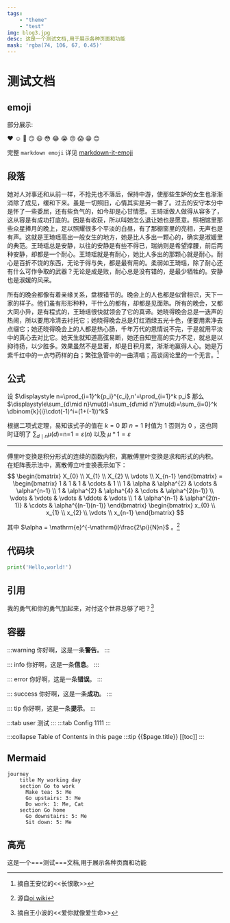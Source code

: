 ```yaml
---
tags:
    - "theme"
    - "test"
img: blog3.jpg
desc: 这是一个测试文档,用于展示各种页面和功能
mask: 'rgba(74, 106, 67, 0.45)'
---
```

# 测试文档
## emoji
部分展示:

:heart: :relaxed:  :yellow_heart:
:smirk:	:smiley:	:flushed:
:joy:	:sob:	:unamused:
:scream:	:grin:	:blush:

完整 `markdown emoji` 详见 [markdown-it-emoji](https://github.com/markdown-it/markdown-it-emoji/tree/master)
## 段落
她对人对事还和从前一样，不抢先也不落后，保持中游，使那些生妒的女生也渐渐消除了成见，缓和下来。虽是一切照旧，心情其实是另一番了。过去的安守本分中是怀了一些委屈，还有些负气的，如今却是心甘情愿。王琦瑶做人做得从容多了，这从容是有成功打底的。因是有收获，所以叫她怎么退让她也是愿意。照相馆里那些众星捧月的晚上，足以照耀很多个平淡的白昼，有了那橱窗里的亮相，无声也是有声。这就是王琦瑶高出一般女生的地方，她是比人多出一颗心的，确实是淑媛里的典范。王琦瑶总是安静，以往的安静是有些不得已，瑞纳则是希望撑腰，前后两种安静，却都是一个耐心。王琦瑶就是有耐心，她比人多出的那颗心就是耐心。耐心是百折不饶的东西，无论于得与失，都是最有用的。柔弱如王琦瑶，除了耐心还有什么可作争取的武器？无论是成是败，耐心总是没有错的，是最少牺牲的。安静也是淑媛的风采。

所有的晚会都像有着亲缘关系，盘根错节的。晚会上的人也都是似曾相识，天下一家的样子。他们虽有形形种种，干什么的都有，却都是见面熟。所有的晚会，又都大同小异，是有程式的，王琦瑶很快就领会了它的真谛。她晓得晚会总是一迭声的热闹，所以要用冷清去衬托它；她晓得晚会总是灯红酒绿五光十色，便要用素净去点缀它；她还晓得晚会上的人都是热心肠，千年万代的恩情说不完，于是就用平淡中的真心去对比它。她天生就知道高弦易断，她还自知登高的实力不足，就总是以抑待扬，以少胜多。效果虽然不是显著，却是日积月累，渐渐地赢得人心。她是万紫千红中的一点芍药样的白；繁弦急管中的一曲清唱；高谈阔论里的一个无言。[^1]
## 公式
设
$\displaystyle n=\prod_{i=1}^k{p_i}^{c_i},n'=\prod_{i=1}^k p_i$
那么
$\displaystyle\sum_{d\mid n}\mu(d)=\sum_{d\mid n'}\mu(d)=\sum_{i=0}^k \dbinom{k}{i}\cdot(-1)^i=(1+(-1))^k$

根据二项式定理，易知该式子的值在 $k=0$ 即 $n=1$ 时值为 $1$ 否则为 $0$ ，这也同时证明了 $\displaystyle\sum_{d\mid n}\mu(d)=$n=1$=\varepsilon(n)$ 以及 $\mu\ast 1=\varepsilon$

***
傅里叶变换是积分形式的连续的函数内积，离散傅里叶变换是求和形式的内积。
在矩阵表示法中，离散傅立叶变换表示如下：
$$ \begin{bmatrix} X_{0} \\ X_{1} \\ X_{2} \\ \vdots \\ X_{n-1} \end{bmatrix} = \begin{bmatrix} 1 & 1 & 1 & \cdots & 1 \\ 1 & \alpha & \alpha^{2} & \cdots & \alpha^{n-1} \\ 1 & \alpha^{2} & \alpha^{4} & \cdots & \alpha^{2(n-1)} \\ \vdots & \vdots & \vdots & \ddots & \vdots \\ 1 & \alpha^{n-1} & \alpha^{2(n-1)} & \cdots & \alpha^{(n-1)(n-1)} \end{bmatrix} \begin{bmatrix} x_{0} \\ x_{1} \\ x_{2} \\ \vdots \\ x_{n-1} \end{bmatrix} $$

其中 $\alpha = \mathrm{e}^{-\mathrm{i}\frac{2\pi}{N}n}$ 。[^2]
## 代码块
```py
print('Hello,world!')
```
## 引用
我的勇气和你的勇气加起来，对付这个世界总够了吧？[^3]
## 容器
:::warning
你好啊，这是一条**警告**。
:::

::: info
你好啊，这是一条**信息**。
:::

::: error
你好啊，这是一条**错误**。
:::

::: success
你好啊，这是一条**成功**。
:::

::: tip
你好啊，这是一条**提示**。
:::

<el-tabs type="border-card">
:::tab user
测试
:::
:::tab Config
1111
:::
</el-tabs>

:::collapse Table of Contents in this page
:::tip {{$page.title}}
[[toc]]
:::  

## Mermaid
```mermaidjs
journey
    title My working day
    section Go to work
      Make tea: 5: Me
      Go upstairs: 3: Me
      Do work: 1: Me, Cat
    section Go home
      Go downstairs: 5: Me
      Sit down: 5: Me
```

## 高亮

这是一个===测试===文档,用于展示各种页面和功能

[^1]: 摘自王安忆的<<长恨歌>>
[^2]: 源自[oi wiki](https://oi-wiki.org/math/)
[^3]: 摘自王小波的<<爱你就像爱生命>>